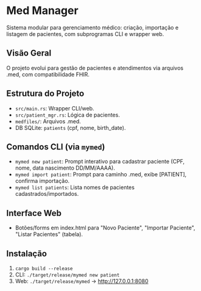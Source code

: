 # Med Manager

Sistema modular para gerenciamento médico: criação, importação e listagem de pacientes, com subprogramas CLI e wrapper web.

## Visão Geral

O projeto evolui para gestão de pacientes e atendimentos via arquivos .med, com compatibilidade FHIR.

## Estrutura do Projeto

- `src/main.rs`: Wrapper CLI/web.
- `src/patient_mgr.rs`: Lógica de pacientes.
- `medfiles/`: Arquivos .med.
- DB SQLite: `patients` (cpf, nome, birth_date).

## Comandos CLI (via `mymed`)

- `mymed new patient`: Prompt interativo para cadastrar paciente (CPF, nome, data nascimento DD/MM/AAAA).
- `mymed import patient`: Prompt para caminho .med, exibe [PATIENT], confirma importação.
- `mymed list patients`: Lista nomes de pacientes cadastrados/importados.

## Interface Web

- Botões/forms em index.html para "Novo Paciente", "Importar Paciente", "Listar Pacientes" (tabela).

## Instalação

1. `cargo build --release`
2. CLI: `./target/release/mymed new patient`
3. Web: `./target/release/mymed` → http://127.0.0.1:8080